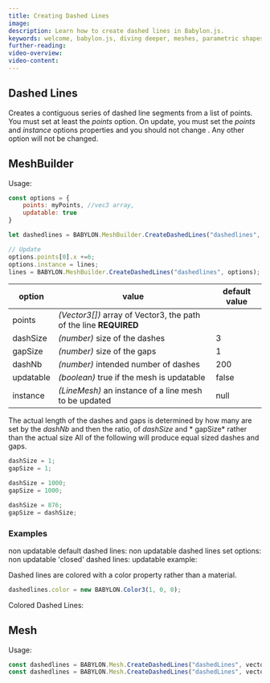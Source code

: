 ```yaml
---
title: Creating Dashed Lines
image: 
description: Learn how to create dashed lines in Babylon.js.
keywords: welcome, babylon.js, diving deeper, meshes, parametric shapes, dashed lines
further-reading:
video-overview:
video-content:
---
```


## Dashed Lines
Creates a contiguous series of dashed line segments from a list of points. You must set at least the _points_ option. On update, you must set the _points_ and _instance_ options properties and you should not change . Any other option will not be changed.
## MeshBuilder
Usage:
```javascript
const options = {
    points: myPoints, //vec3 array,
    updatable: true
}

let dashedlines = BABYLON.MeshBuilder.CreateDashedLines("dashedlines", options, scene);  //scene is optional and defaults to the current scene

// Update
options.points[0].x +=6; 
options.instance = lines;
lines = BABYLON.MeshBuilder.CreateDashedLines("dashedlines", options); //No scene parameter when using instance
```

option|value|default value
--------|-----|-------------
points|_(Vector3[])_  array of Vector3, the path of the line **REQUIRED** |
dashSize|_(number)_  size of the dashes|3
gapSize|_(number)_  size of the gaps|1
dashNb|_(number)_  intended number of dashes|200
updatable|_(boolean)_ true if the mesh is updatable|false
instance|_(LineMesh)_ an instance of a line mesh to be updated|null

The actual length of the dashes and gaps is determined by how many are set by the *dashNb* and then the ratio, of *dashSize* and * gapSize* rather than the actual size 
All of the following will produce equal sized dashes and gaps.
```javascript
dashSize = 1;
gapSize = 1;

dashSize = 1000;
gapSize = 1000;

dashSize = 876;
gapSize = dashSize;
```
### Examples
non updatable default dashed lines: <Playground id="#TYF5GH#1" title="Create Non Updatable Default Dashed Lines" description="Simple example of creating non updatable default dashed lines." image=""/> 
non updatable dashed lines set options: <Playground id="#TYF5GH#2" title="Create Non Updatable Dashed Lines With Options" description="Simple example of creating non updatable dashed lines with options." image=""/>
non updatable 'closed' dashed lines: <Playground id="#TYF5GH#3" title="Create Non Updatable Closed Dashed Lines" description="Simple example of creating non updatable closed dashed lines." image=""/>
updatable example: <Playground id="#TYF5GH#4" title="Create Updatable Closed Dashed Lines" description="Simple example of creating updatable closed dashed lines." image=""/>

Dashed lines are colored with a color property rather than a material.

```javascript
dashedlines.color = new BABYLON.Color3(1, 0, 0);
```

Colored Dashed Lines: <Playground id="#TYF5GH#5" title="Create Colored Dashed Lines" description="Simple example of creating colored dashed lines." image=""/>

## Mesh
Usage:
```javascript
const dashedlines = BABYLON.Mesh.CreateDashedLines("dashedLines", vector3 array, dashSize, gapSize, dashNb, scene);
const dashedlines = BABYLON.Mesh.CreateDashedLines("dashedLines", vector3 array, dashSize, gapSize, dashNb, scene, updatable, instance); //optional parameters after scene
```